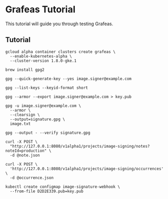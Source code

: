 # Grafeas Tutorial

This tutorial will guide you through testing Grafeas.

## Tutorial

```
gcloud alpha container clusters create grafeas \
  --enable-kubernetes-alpha \
  --cluster-version 1.8.0-gke.1
```

```
brew install gpg2
```

```
gpg --quick-generate-key --yes image.signer@example.com 
```

```
gpg --list-keys --keyid-format short
```

```
gpg --armor --export image.signer@example.com > key.pub
```

```
gpg -u image.signer@example.com \
  --armor \
  --clearsign \
  --output=signature.gpg \
  image.txt
```

```
gpg --output - --verify signature.gpg
```

```
curl -X POST \
  "http://127.0.0.1:8080/v1alpha1/projects/image-signing/notes?noteId=production" \
  -d @note.json
```

```
curl -X POST \
  'http://127.0.0.1:8080/v1alpha1/projects/image-signing/occurrences' \
  -d @occurrence.json
```

```
kubectl create configmap image-signature-webhook \
  --from-file D2D2E339.pub=key.pub
```
